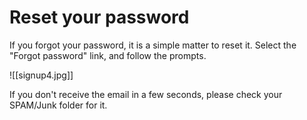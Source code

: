 # Reset your password

If you forgot your password, it is a simple matter to reset it. Select the "Forgot password" link, and follow the prompts.

![[signup4.jpg]]

If you don't receive the email in a few seconds, please check your SPAM/Junk folder for it.
